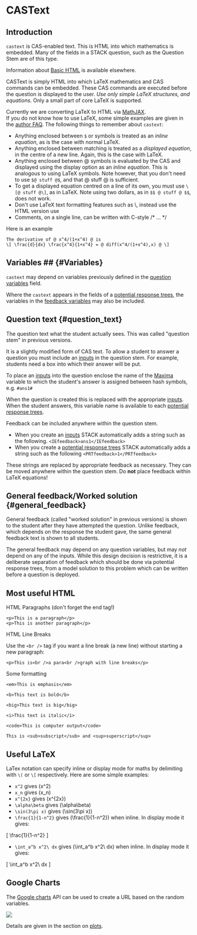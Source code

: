 # CASText

## Introduction ##

`castext` is CAS-enabled text.  This is HTML into which mathematics is embedded.
Many of the fields in a STACK question, such as the Question Stem are of this type.

Information about [Basic HTML](http://www.w3schools.com/html/html_primary.asp) is available elsewhere.

CASText is simply HTML into which LaTeX mathematics and CAS commands can be embedded.
These CAS commands are executed before the question is displayed to the user.
_Use only simple LaTeX structures, and equations_. Only a small part of core LaTeX is supported.

Currently we are converting LaTeX to HTML via [MathJAX](http://http://www.mathjax.org/).  
If you do not know how to use LaTeX, some simple examples are given in the [author FAQ](Author_FAQ.md).
The following things to remember about `castext`:

* Anything enclosed between `$` or  symbols is treated as an _inline equation_, as is the case with normal LaTeX.
* Anything enclosed between matching  is treated as a _displayed equation_, in the centre of a new line. Again, this is the case with LaTeX.
* Anything enclosed between @ symbols is evaluated by the CAS and displayed using the display option as an _inline equation_.
  This is analogous to using LaTeX symbols. Note however, that you don't need to use `$@ stuff @$`, and that @ stuff @ is sufficient.
* To get a displayed equation centred on a line of its own, you must use `\[@ stuff @\]`, as in LaTeX. Note using two dollars, as in `$$ @ stuff @ $$`, does not work.
* Don't use LaTeX text formatting features such as \\, instead use the HTML version use
* Comments, on a single line, can be written with C-style /* ... */

Here is an example

	The derivative of @ x^4/(1+x^4) @ is 
	\[ \frac{d}{dx} \frac{x^4}{1+x^4} = @ diff(x^4/(1+x^4),x) @ \]

## Variables ##   {#Variables}

`castext` may depend on variables previously defined in the [question variables](KeyVals.md#Question_variables) field.

Where the `castext` appears in the fields of a [potential response trees](Potential_response_trees.md),
the variables in the [feedback variables](KeyVals.md#Feedback_variables) may also be included.

## Question text			{#question_text}

The question text what the student actually sees.  This was called "question stem" in previous versions.

It is a slightly modified form of CAS text.  To allow a student to answer a question you must include an [inputs](Inputs.md) in the question stem. For example, students need a box into which their answer will be put.

To place an [inputs](Inputs.md) into the question enclose the
name of the [Maxima](../CAS/Maxima.md) variable to which the student's answer is assigned between hash symbols, e.g. `#ans1#`

When the question is created this is replaced with the appropriate [inputs](Inputs.md).
When the student answers, this variable name is available to each [potential response trees](Potential_response_trees.md).

Feedback can be included anywhere within the question stem.

* When you create an [inputs](Inputs.md) STACK automatically adds
  a string such as the following.  `<IEfeedback>ans1</IEfeedback>`
* When you create a [potential response trees](Potential_response_trees.md) STACK automatically adds
  a string such as the following `<PRTfeedback>1</PRTfeedback>`

These strings are replaced by appropriate feedback as necessary.
They can be moved anywhere within the question stem.
Do **not** place feedback within LaTeX equations!

## General feedback/Worked solution	{#general_feedback}

General feedback (called "worked solution" in previous versions) is shown to the student after they have attempted the question. Unlike feedback, which depends on the response the student gave, the same general feedback text is shown to all students.

The general feedback may depend on any question variables, but may _not_ depend on any of the inputs. 
While this design decision is restrictive, it is a deliberate separation of feedback
which should be done via potential response trees, from a model solution to this
problem which can be written before a question is deployed.

## Most useful HTML ##

HTML Paragraphs (don't forget the end tag!)

	<p>This is a paragraph</p>
	<p>This is another paragraph</p> 

HTML Line Breaks

Use the `<br />` tag if you want a line break (a new line) without starting a new paragraph:

	<p>This is<br />a para<br />graph with line breaks</p>

Some formatting

	<em>This is emphasis</em>

	<b>This text is bold</b>

	<big>This text is big</big>

	<i>This text is italic</i>

	<code>This is computer output</code>

	This is <sub>subscript</sub> and <sup>superscript</sup>

## Useful LaTeX ##

LaTex notation can specify inline or display mode for maths by delimiting with `\(` or `\[` respectively.  Here are some simple examples:

* `x^2` gives \(x^2\)
* `x_n` gives \(x_n\)
* `x^{2x}` gives \(x^{2x}\)
* `\alpha\beta` gives \(\alpha\beta\)
* `\sin(3\pi x)` gives \(\sin(3\pi x)\)
* `\frac{1}{1-n^2}` gives \(\frac{1}{1-n^2}\) when inline.  In display mode it gives:

\[ \frac{1}{1-n^2} \]

* `\int_a^b x^2\ dx` gives \(\int_a^b x^2\ dx\) when inline.  In display mode it gives:

\[ \int_a^b x^2\ dx \]

## Google Charts ##

The [Google charts](http://code.google.com/apis/chart/) API can be used to create a URL based on the random variables.

![](http://chart.apis.google.com/chart?cht=v&chs=200x100&chd=t:100,100,0,50&chdl=A|B)

Details are given in the section on [plots](../CAS/Plots.md#google).

